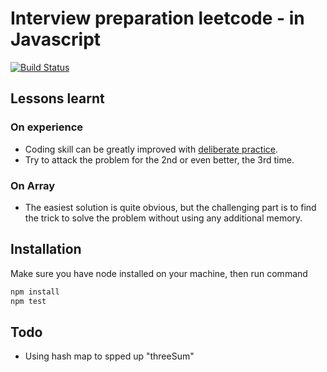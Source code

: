# Interview preparation leetcode - in Javascript

[![Build Status](https://api.travis-ci.org/hieutle2011/interview-prep-leetcode.svg?branch=master)](https://travis-ci.org/github/hieutle2011/interview-prep-leetcode)

## Lessons learnt

### On experience
- Coding skill can be greatly improved with [deliberate practice](1).
- Try to attack the problem for the 2nd or even better, the 3rd time.

### On Array
- The easiest solution is quite obvious, but the challenging part is to find the trick to solve the problem without using any additional memory.

## Installation

Make sure you have node installed on your machine, then run command

```bash
npm install
npm test
```

## Todo
- Using hash map to spped up "threeSum"

[1]:https://en.wikipedia.org/wiki/Practice_(learning_method)#Deliberate_practice
